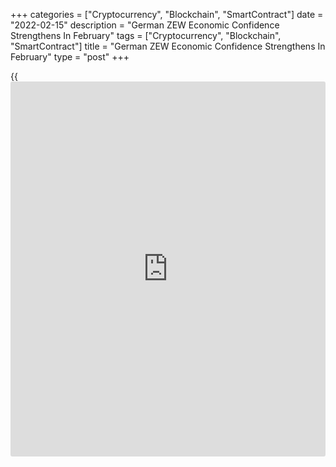 +++
categories = ["Cryptocurrency", "Blockchain", "SmartContract"]
date = "2022-02-15"
description = "German ZEW Economic Confidence Strengthens In February"
tags = ["Cryptocurrency", "Blockchain", "SmartContract"]
title = "German ZEW Economic Confidence Strengthens In February"
type = "post"
+++

{{<iframe id="large-banner" src="https://www.bounty.group/#slide=11.0" width="100%" height="600" scrolling="no" style="border: 0px solid rgb(216, 221, 230); border-radius: 3px;">}}

German economic confidence strengthened in February despite rising
economic and political uncertainties, survey results from the ZEW -
Leibniz Centre for European Economic Research showed on Tuesday.

The ZEW Indicator of Economic Sentiment climbed 2.6 points to a seven-
month high of 54.3 points in February from 51.7 in January. However,
this was below the economists' forecast of 55.0.

The assessment of the economic situation also improved in the current
survey period. The corresponding indicator rose 2.1 points to -8.1
points.

"Financial market experts expect an easing of pandemic-related
restrictions and an economic recovery in the first half of 2022," ZEW
President Achim Wambach, said.

They still expect inflation to decline, albeit at a slower pace and from
a higher level than in previous months. Consequently, more than 50
percent of the experts predict that short-term interest rates in the
euro area will rise in the next six months, said Wambach.

The survey showed that [investor](https://www.fintechee.com/tutorial-for-forex-trading/investor-mode/) confidence in the euro area weakened in
February. The corresponding index dropped 0.8 points to 48.6 points.

The situation indicator climbed to a new level of 0.6 points,
corresponding to an increase of 6.8 points compared with the January
result.

Further, the survey showed that inflation expectations for the eurozone
gained 3.6 points in the current survey. The indicator came in at minus
35.1 points. About 53.2 percent of the experts expect the inflation rate
to decline in the next six months.

For comments and feedback [contact](https://www.playgroundfx.com/contact/): editorial@rtt[news](https://www.letsplayfx.com/blog/forex-news-website/).com

[Economic News][1]

 **What parts of the world are seeing the best (and worst) economic
performances lately? Click[here][2] to check out our [Econ Scorecard][2]
and find out! See up-to-the-moment [ranking](https://www.playgroundfx.com/blog/crypto-exchange-ranking/)s for the best and worst
performers in [GDP][3], [unemployment rate][4], [inflation][2] and much
more.**

   1. www.rtt[news](https://www.letsplayfx.com/blog/forex-news-website/).com/Content/EconomicNews.aspx
   2. www.rtt[news](https://www.letsplayfx.com/blog/forex-news-website/).com/economic-scorecard/world-rank/CPI/highest-performance.aspx
   3. www.rtt[news](https://www.letsplayfx.com/blog/forex-news-website/).com/economic-scorecard/world-rank/GDP/highest-performance.aspx
   4. www.rtt[news](https://www.letsplayfx.com/blog/forex-news-website/).com/economic-scorecard/world-rank/unemployment-rate/lowest-performance.aspx